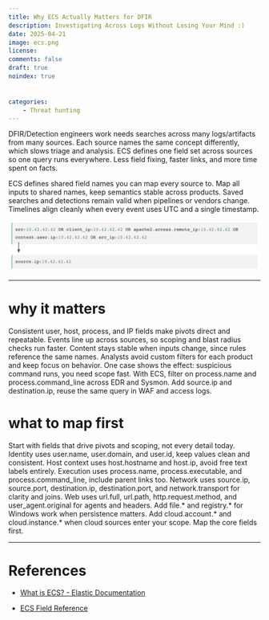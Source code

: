 ```yaml
---
title: Why ECS Actually Matters for DFIR
description: Investigating Across Logs Without Losing Your Mind :)
date: 2025-04-21
image: ecs.png
license: 
comments: false
draft: true
noindex: true


categories:
    - Threat hunting
---
```




DFIR/Detection engineers work needs searches across many logs/artifacts from many sources. Each source names the same concept differently, which slows triage and analysis. ECS defines one field set across sources so one query runs everywhere. Less field fixing, faster links, and more time spent on facts.

ECS defines shared field names you can map every source to. Map all inputs to shared names, keep semantics stable across products. Saved searches and detections remain valid when pipelines or vendors change. Timelines align cleanly when every event uses UTC and a single timestamp.  

![ECS field mapping example](ecs1.jpg)

---

# why it matters

Consistent user, host, process, and IP fields make pivots direct and repeatable. Events line up across sources, so scoping and blast radius checks run faster. Content stays stable when inputs change, since rules reference the same names. Analysts avoid custom filters for each product and keep focus on behavior. One case shows the effect: suspicious command runs, you need scope fast. With ECS, filter on process.name and process.command_line across EDR and Sysmon. Add source.ip and destination.ip, reuse the same query in WAF and access logs.

# what to map first

Start with fields that drive pivots and scoping, not every detail today. Identity uses user.name, user.domain, and user.id, keep values clean and consistent. Host context uses host.hostname and host.ip, avoid free text labels entirely. Execution uses process.name, process.executable, and process.command_line, include parent links too. Network uses source.ip, source.port, destination.ip, destination.port, and network.transport for clarity and joins. Web uses url.full, url.path, http.request.method, and user_agent.original for agents and headers. Add file.* and registry.* for Windows work when persistence matters. Add cloud.account.* and cloud.instance.* when cloud sources enter your scope. Map the core fields first.



---

# References

-  [What is ECS? - Elastic Documentation](https://www.elastic.co/guide/en/ecs/current/ecs-reference.html#_what_is_ecs)  
  

-  [ECS Field Reference](https://www.elastic.co/guide/en/ecs/current/ecs-field-reference.html)  
  

